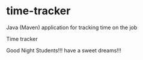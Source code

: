 # time-tracker
Java (Maven) application for tracking time on the job

Time tracker

Good Night Students!!!
have a sweet dreams!!!
